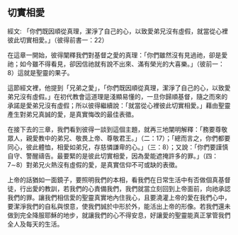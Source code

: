 ## 切實相愛 ##

經文: 「你們既因順從真理，潔淨了自己的心，以致愛弟兄沒有虛假，就當從心裡彼此切實相愛。」（彼得前書一：22）



在這章一開始，彼得闡釋我們對基督之愛的真理：「你們雖然沒有見過祂，卻是愛祂；如今雖不得看見，卻因信祂就有說不出來、滿有榮光的大喜樂。」（彼前一：8）這就是聖靈的果子。

這節經文裡，他提到「兄弟之愛」，「你們既因順從真理，潔淨了自己的心，以致愛弟兄沒有虛假。」在初代教會這道理是淺顯易懂的，一旦你歸順基督，隨之而來的承諾是愛弟兄沒有虛假；所以彼得繼續說：「就當從心裡彼此切實相愛。」藉由聖靈產生對弟兄真誠的愛，是真實悔改的最佳表徵。

在接下去的三章，我們看到彼得一談到這個主題，就再三地闡明解釋：「務要尊敬眾人，親愛教中的弟兄、敬畏上帝、尊敬君王。」（二：17）；「總而言之，你們都要同心，彼此體恤，相愛如弟兄，存慈憐謙卑的心。」（三：8）；又說：「你們要謹慎自守、警醒禱告。最要緊的是彼此切實相愛，因為愛能遮掩許多的罪。」（四：7∼8）對弟兄火熱沒有虛假的愛，是真實信仰不可或缺的表徵。

上帝的話猶如一面鏡子，要照明我們的本相，看我們在日常生活中有否做個真基督徒，行出愛的教訓，若我們的心責備我們，我們就當立刻回到上帝面前，向祂承認我們的罪。讓我們相信愛的聖靈真實地內住我心，且要澆灌上帝的愛在我們心中，要潔淨我們的自私與恨意，使我們誠於中形於外，能活出上帝的形像。若我們還未做到完全降服耶穌的地步，就讓我們的心不得安息，好讓愛的聖靈能真正掌管我們全人及每天的生活。